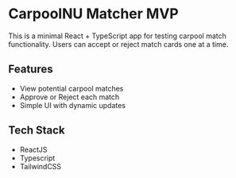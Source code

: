 # CarpoolNU Matcher MVP

This is a minimal React + TypeScript app for testing carpool match functionality. Users can accept or reject match cards one at a time.

## Features
- View potential carpool matches
- Approve or Reject each match
- Simple UI with dynamic updates

## Tech Stack
- ReactJS
- Typescript
- TailwindCSS